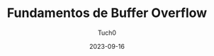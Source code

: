 ---
title: Fundamentos de Buffer Overflow
author: Tuch0
date: 2023-09-16
categories: 
    - Explicación
    - BOF
tags: 
    - BOF 
    - Laboratorio
---